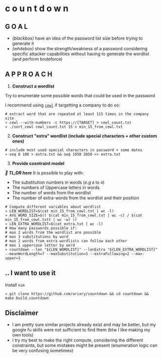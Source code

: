 # c o u n t d o w n

## G O A L

* *(blackbox)* have an idea of the password list size before trying to generate it
* *(whitebox)* show the strength/weakness of a password considering specific attacker capabilities without having to generate the wordlist (and perform bruteforce)

## A P P R O A C H

1. **Construct a wordlist**

Try to enumerate some possible words that could be used in the password

I recommend using [`cewl`](https://github.com/digininja/CeWL) if targetting a company to do so:
```shell
# extract word that are repeated at least 115 times in the company site
» cewl --with-numbers -c https://[TARGET] > cewl_count.txt
» ./sort_cewl cewl_count.txt 15 > min_15_from_cewl.txt
```

2. **Construct "extra" wordlist (include special characters + other custom ones)**
```shell
# include most used special characters in password + some dates
» seq 0 100 > extra.txt && seq 1950 2050 >> extra.txt
```

3. **Provide cosntraint model**

***👋 TL;DR here***
It is possible to play with:
 * The substitution numbers in words (*e.g* `A` to `4`)
 * The numbers of Uppercase letters in words
 * The number of words from the wordlist
 * The number of extra-words from the wordlist and their position

```shell
# Compute different variables about wordlist
» LEN_WORDLIST=$(cat min_15_from_cewl.txt | wc -l)
» AVG_WORD_SIZE=$(( $(cat min_15_from_cewl.txt | wc -c) / $(cat min_15_from_cewl.txtt | wc -w) ))
» LEN_EXTRA_WORDLIST=$(cat extra.txt | wc -l)
# How many passwords possible if:
# max 2 words from the wordlist are possible
# max 3 substitutions by word
# max 2 words from extra wordlists can follow each other
# max 1 uppercase letter by word
» countdown --len "${LEN_WORDLIST}" --lenExtra "${LEN_EXTRA_WORDLIST}" --meanWordLength=7 --maxSubstitution=3 --extraFollowing=2 --max-upper=1
```

## .. I want to use it
Install `nim`
```shell
» git clone https://github.com/ariary/countdown && cd countdown && make build.countdown
```

## Disclaimer

* I am pretty sure similar projects already exist and may be better, but my google fu skills were not sufficient to find them (btw I like making my own tools)
* I try my best to make the right compute, considering the different constraints, but some mistakes might be present (enumeration logic can be very confusing sometimes)
